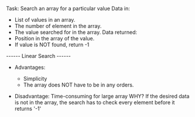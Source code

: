 Task: Search an array for a particular value
Data in:
- List of values in an array.
- The number of element in the array.
- The value searched for in the array.
Data returned:
- Position in the array of the value.
- If value is NOT found, return -1

------ Linear Search ------
- Advantages:
  + Simplicity
  + The array does NOT have to be in any orders.

- Disadvantage: Time-consuming for large array
WHY? If the desired data is not in the array, the search has to check every element before it returns '-1'